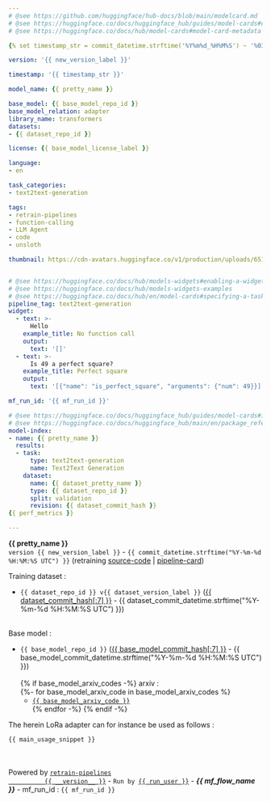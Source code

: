```yaml
---
# @see https://github.com/huggingface/hub-docs/blob/main/modelcard.md
# @see https://huggingface.co/docs/huggingface_hub/guides/model-cards#update-metadata
# @see https://huggingface.co/docs/hub/model-cards#model-card-metadata

{% set timestamp_str = commit_datetime.strftime('%Y%m%d_%H%M%S') ~ '%03d'|format(commit_datetime.microsecond // 1000) ~ '_UTC' -%}

version: '{{ new_version_label }}'

timestamp: '{{ timestamp_str }}'

model_name: {{ pretty_name }}

base_model: {{ base_model_repo_id }}
base_model_relation: adapter
library_name: transformers
datasets:
- {{ dataset_repo_id }}

license: {{ base_model_license_label }}

language:
- en

task_categories:
- text2text-generation

tags:
- retrain-pipelines
- function-calling
- LLM Agent
- code
- unsloth

thumbnail: https://cdn-avatars.huggingface.co/v1/production/uploads/651e93137b2a2e027f9e55df/96hzBved0YMjCq--s0kad.png


# @see https://huggingface.co/docs/hub/models-widgets#enabling-a-widget
# @see https://huggingface.co/docs/hub/models-widgets-examples
# @see https://huggingface.co/docs/hub/en/model-cards#specifying-a-task--pipelinetag-
pipeline_tag: text2text-generation
widget:
  - text: >-
      Hello
    example_title: No function call
    output:
      text: '[]'
  - text: >-
      Is 49 a perfect square?
    example_title: Perfect square
    output:
      text: '[{"name": "is_perfect_square", "arguments": {"num": 49}}]'

mf_run_id: '{{ mf_run_id }}'

# @see https://huggingface.co/docs/huggingface_hub/guides/model-cards#include-evaluation-results
# @see https://huggingface.co/docs/huggingface_hub/main/en/package_reference/cards#huggingface_hub.EvalResult
model-index:
- name: {{ pretty_name }}
  results:
  - task:
      type: text2text-generation
      name: Text2Text Generation
    dataset:
      name: {{ dataset_pretty_name }}
      type: {{ dataset_repo_id }}
      split: validation
      revision: {{ dataset_commit_hash }}
{{ perf_metrics }}

---
```


<div 
  class="
    p-6 mb-4 rounded-lg 
    pt-6 sm:pt-9
    bg-gradient-to-b
    from-purple-500 
    dark:from-purple-500/20
  "
>
  <div 
    class="
      pl-4 rounded-lg 
      border-2 border-gray-100 
      bg-gradient-to-b
      from-purple-500 
      dark:from-purple-500/20
    "
  >
    <b>{{ pretty_name }}</b>
</div>
  <code>version {{ new_version_label }}</code>  -  <code>{{ commit_datetime.strftime("%Y-%m-%d %H:%M:%S UTC") }}</code>
  (retraining
  <a target="_blank"
     href="https://huggingface.co/{{ model_repo_id }}/tree/retrain-pipelines_source-code/v{{ new_version_label }}_{{ timestamp_str }}">source-code</a> |
  <a target="_blank"
     href="https://huggingface.co/spaces/retrain-pipelines/online_pipeline_card_renderer/?model_repo_id={{ model_repo_id }}&version_id=v{{ new_version_label }}_{{ timestamp_str }}">pipeline-card</a>)
</div>

Training dataset&nbsp;:
- <code>{{ dataset_repo_id }} v{{ dataset_version_label }}</code>
(<a href="https://huggingface.co/datasets/{{ dataset_repo_id }}/blob/{{ dataset_commit_hash }}/README.md"
    target="_blank">{{ dataset_commit_hash[:7] }}</a> -
    {{ dataset_commit_datetime.strftime("%Y-%m-%d %H:%M:%S UTC") }})
    <br />
    <img alt="" src="https://img.shields.io/badge/dynamic/json?url=https%3A%2F%2Fhuggingface.co%2Fapi%2Fdatasets%2F{{ dataset_repo_id | urlencode }}&amp;query=%24.downloads&amp;logo=huggingface&amp;label=downloads"  class="inline-block" />&nbsp;<img alt="" src="https://img.shields.io/badge/dynamic/json?url=https%3A%2F%2Fhuggingface.co%2Fapi%2Fdatasets%2F{{ dataset_repo_id | urlencode }}&amp;query=%24.likes&amp;logo=huggingface&amp;label=likes"  class="inline-block" />

Base model&nbsp;:
- <code>{{ base_model_repo_id }}</code>
(<a href="https://huggingface.co/{{ base_model_repo_id }}/blob/{{ base_model_commit_hash }}/README.md"
    target="_blank">{{ base_model_commit_hash[:7] }}</a> -
    {{ base_model_commit_datetime.strftime("%Y-%m-%d %H:%M:%S UTC") }})
    <br />
    <img alt="" src="https://img.shields.io/badge/dynamic/json?url=https%3A%2F%2Fhuggingface.co%2Fapi%2Fmodels%2F{{ base_model_repo_id | urlencode }}&amp;query=%24.downloads&amp;logo=huggingface&amp;label=downloads"  class="inline-block" />&nbsp;<img alt="" src="https://img.shields.io/badge/dynamic/json?url=https%3A%2F%2Fhuggingface.co%2Fapi%2Fmodels%2F{{ base_model_repo_id | urlencode }}&amp;query=%24.likes&amp;logo=huggingface&amp;label=likes"  class="inline-block" /><br />
{% if base_model_arxiv_codes -%}
arxiv&nbsp;:<br />
{%- for base_model_arxiv_code in base_model_arxiv_codes %}
  - <code><a href="https://huggingface.co/papers/{{ base_model_arxiv_code }}"
             target="_blank">{{ base_model_arxiv_code }}</a></code><br />
{% endfor -%}
{% endif -%}

The herein LoRa adapter can for instance be used as follows&nbsp;:<br />
```python
{{ main_usage_snippet }}
```

<br />
<br />

<div 
  class="
    p-6 mb-4 rounded-lg 
    pt-6 sm:pt-9
    px-4
    pb-1 
    bg-gradient-to-t
    from-purple-500 
    dark:from-purple-500/20
  "
>
  <div 
    class="
      p-6 mb-4 rounded-lg 
      border-2 border-gray-100 
      pt-6 sm:pt-9
      bg-gradient-to-t
      from-purple-500 
      dark:from-purple-500/20
    "
  >
    Powered by
    <code><a target="_blank"
             href="https://github.com/aurelienmorgan/retrain-pipelines">retrain-pipelines
          {{ __version__ }}</a></code> - 
    <code>Run by <a target="_blank" href="https://huggingface.co/{{ run_user }}">{{ run_user }}</a></code> -
    <em><b>{{ mf_flow_name }}</b></em> - mf_run_id&nbsp;: <code>{{ mf_run_id }}</code>
  </div>
</div>


